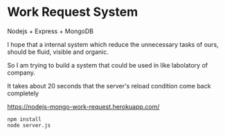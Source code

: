 # Work Request System

Nodejs + Express + MongoDB

I hope that a internal system which reduce the unnecessary tasks of ours, should be fluid, visible and organic.

So I am trying to build a system that could be used in like labolatory of company.

It takes about 20 seconds that the server's reload condition come back completely

https://nodejs-mongo-work-request.herokuapp.com/

```terminal
npm install
node server.js
```
